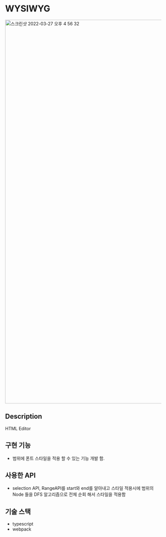# WYSIWYG
<img width="1236" alt="스크린샷 2022-03-27 오후 4 56 32" src="https://user-images.githubusercontent.com/46440142/160272431-afb1110a-f5a0-48ba-b3ee-58f6dba7d2ff.png">

## Description
HTML Editor

## 구현 기능
- 범위에 폰트 스타일을 적용 할 수 있는 기능 개발 함.

## 사용한 API
- selection API, RangeAPI를 start와 end를 알아내고 스타일 적용시에 범위의 Node 들을 DFS 알고리즘으로 전체 순회 해서 스타일을 적용함

## 기술 스택
- typescript
- webpack
